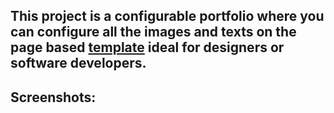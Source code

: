 ## This project is a configurable portfolio where you can configure all the images and texts on the page based <a href="https://html5up.net/strata">template</a> ideal for designers or software developers.

## Screenshots:

